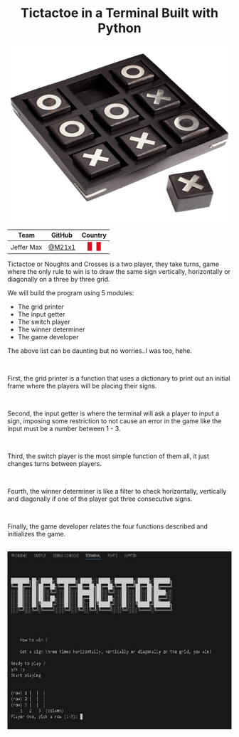 <h1 align="center"> Tictactoe in a Terminal Built with Python </h1>
<p align="center">
   <img width="700" height="400" src="assets/tic_tac_toe_for_terminal.jpg">
   </p>

| Team | GitHub |Country
|:-----------:|:-----------:|:-----------:|
| Jeffer Max        |[@M21x1](https://github.com/M21x1)           |	<img width="30" height="20" src="assets/Flag_of_Peru.png">


<p>Tictactoe or Noughts and Crosses is a two player, they take turns, game where the only rule to win is to draw the same sign vertically, horizontally or diagonally on a three by three grid. </p>
<p> We will build the program using 5 modules:</p>
<ul>
  <li>The grid printer</li>
  <li>The input getter</li>
  <li>The switch player</li>
  <li>The winner determiner</li>
  <li>The game developer</li>
</ul>

<p>The above list can be daunting but no worries..I was too, hehe.</p> 
<br>
<p>First, the grid printer is a function that uses a dictionary to print out an initial frame where the players will be placing their signs.</p>
<br>
<p>Second, the input getter is where the terminal will ask a player to input a sign, imposing some restriction to not cause an error in the game like the input must be a number between 1 - 3.</p>
<br>
<p>Third, the switch player is the most simple function of them all, it just changes turns between players.</p>
<br>
<p>Fourth, the winner determiner is like a filter to check horizontally, vertically and diagonally if one of the player got three consecutive signs.</p>
<br>
<p>Finally, the game developer relates the four functions described and initializes the game.</p>
<br>
<img width="700" height="400" src="assets/screen_terminal_game.jpg">

